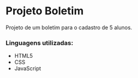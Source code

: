 # Projeto Boletim
Projeto de um boletim para o cadastro de 5 alunos.

### Linguagens utilizadas:

- HTML5
- CSS
- JavaScript

